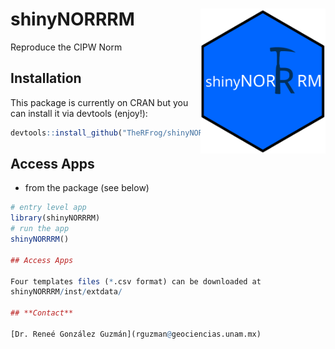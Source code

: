 # shinyNORRRM <img src="inst/logos/logo.svg" width=200 align="right" />
Reproduce the CIPW Norm

## Installation

This package is currently on CRAN but you can install it via devtools (enjoy!):

```r
devtools::install_github("TheRFrog/shinyNORRRM")
```
## Access Apps

- from the package (see below)

```r
# entry level app
library(shinyNORRRM)
# run the app
shinyNORRRM()

## Access Apps

Four templates files (*.csv format) can be downloaded at 
shinyNORRRM/inst/extdata/

## **Contact** 

[Dr. Reneé González Guzmán](rguzman@geociencias.unam.mx)
